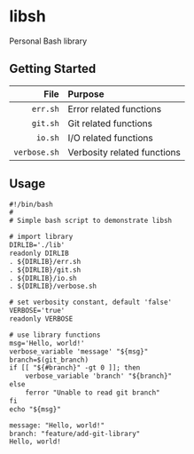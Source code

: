 # libsh

Personal Bash library

## Getting Started

| File         | Purpose                     |
|-------------:|:----------------------------|
| `err.sh`     | Error related functions     |
| `git.sh`     | Git related functions       |
| `io.sh`      | I/O related functions       |
| `verbose.sh` | Verbosity related functions |

## Usage

```txt
#!/bin/bash
#
# Simple bash script to demonstrate libsh

# import library
DIRLIB='./lib'
readonly DIRLIB
. ${DIRLIB}/err.sh
. ${DIRLIB}/git.sh
. ${DIRLIB}/io.sh
. ${DIRLIB}/verbose.sh

# set verbosity constant, default 'false'
VERBOSE='true'
readonly VERBOSE

# use library functions
msg='Hello, world!'
verbose_variable 'message' "${msg}"
branch=$(git_branch)
if [[ "${#branch}" -gt 0 ]]; then
	verbose_variable 'branch' "${branch}"
else
	ferror "Unable to read git branch"
fi
echo "${msg}"
```

```txt
message: "Hello, world!"
branch: "feature/add-git-library"
Hello, world!
```
